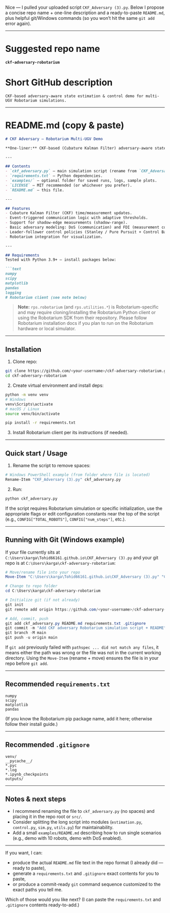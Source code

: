 Nice — I pulled your uploaded script `CKF_Adversary (3).py`. 
Below I propose a concise repo name + one-line description and a ready-to-paste `README.md`, plus helpful git/Windows commands (so you won’t hit the same `git add` error again).

---

# Suggested repo name

**`ckf-adversary-robotarium`**

# Short GitHub description

`CKF-based adversary-aware state estimation & control demo for multi-UGV Robotarium simulations.`

---

# README.md (copy & paste)

````markdown
# CKF Adversary — Robotarium Multi-UGV Demo

**One-liner:** CKF-based (Cubature Kalman Filter) adversary-aware state estimation and control demo for multi-UGV Robotarium simulations — includes event-triggered updates, shadow-edges, CBF collision avoidance, and simple DoS/FDI adversary models.

---

## Contents
- `ckf_adversary.py` — main simulation script (rename from `CKF_Adversary (3).py` to avoid spaces).
- `requirements.txt` — Python dependencies.
- `examples/` — optional folder for saved runs, logs, sample plots.
- `LICENSE` — MIT recommended (or whichever you prefer).
- `README.md` — this file.

---

## Features
- Cubature Kalman Filter (CKF) time/measurement updates.
- Event-triggered communication logic with adaptive thresholds.
- Support for shadow-edge measurements (shadow-range).
- Basic adversary modeling: DoS (communication) and FDI (measurement corruption).
- Leader-follower control policies (Stanley / Pure Pursuit + Control Barrier Functions).
- Robotarium integration for visualization.

---

## Requirements
Tested with Python 3.9+ — install packages below:

```text
numpy
scipy
matplotlib
pandas
logging
# Robotarium client (see note below)
````

> **Note:** `rps.robotarium` (and `rps.utilities.*`) is Robotarium-specific and may require cloning/installing the Robotarium Python client or using the Robotarium SDK from their repository. Please follow Robotarium installation docs if you plan to run on the Robotarium hardware or local simulator.

---

## Installation

1. Clone repo:

```bash
git clone https://github.com/<your-username>/ckf-adversary-robotarium.git
cd ckf-adversary-robotarium
```

2. Create virtual environment and install deps:

```bash
python -m venv venv
# Windows
venv\Scripts\activate
# macOS / Linux
source venv/bin/activate

pip install -r requirements.txt
```

3. Install Robotarium client per its instructions (if needed).

---

## Quick start / Usage

1. Rename the script to remove spaces:

```bash
# Windows PowerShell example (from folder where file is located)
Rename-Item "CKF_Adversary (3).py" ckf_adversary.py
```

2. Run:

```bash
python ckf_adversary.py
```

If the script requires Robotarium simulation or specific initialization, use the appropriate flags or edit configuration constants near the top of the script (e.g., `CONFIG["TOTAL_ROBOTS"]`, `CONFIG["num_steps"]`, etc.).

---

## Running with Git (Windows example)

If your file currently sits at `C:\Users\karga\Tohid66161.github.io\CKF_Adversary (3).py` and your git repo is at `C:\Users\karga\ckf-adversary-robotarium`:

```powershell
# Move/rename file into your repo
Move-Item "C:\Users\karga\Tohid66161.github.io\CKF_Adversary (3).py" "C:\Users\karga\ckf-adversary-robotarium\ckf_adversary.py"

# Change to repo folder
cd C:\Users\karga\ckf-adversary-robotarium

# Initialize git (if not already)
git init
git remote add origin https://github.com/<your-username>/ckf-adversary-robotarium.git

# Add, commit, push
git add ckf_adversary.py README.md requirements.txt .gitignore
git commit -m "Add CKF adversary Robotarium simulation script + README"
git branch -M main
git push -u origin main
```

If `git add` previously failed with `pathspec ... did not match any files`, it means either the path was wrong or the file was not in the current working directory. Using the `Move-Item` (rename + move) ensures the file is in your repo before `git add`.

---

## Recommended `requirements.txt`

```
numpy
scipy
matplotlib
pandas
```

(If you know the Robotarium pip package name, add it here; otherwise follow their install guide.)

---

## Recommended `.gitignore`

```
venv/
__pycache__/
*.pyc
*.log
*.ipynb_checkpoints
outputs/
```

---

## Notes & next steps

* I recommend renaming the file to `ckf_adversary.py` (no spaces) and placing it in the repo root or `src/`.
* Consider splitting the long script into modules (`estimation.py`, `control.py`, `sim.py`, `utils.py`) for maintainability.
* Add a small `examples/README.md` describing how to run single scenarios (e.g., demo with 10 robots, demo with DoS enabled).

---

If you want, I can:

* produce the actual `README.md` file text in the repo format (I already did — ready to paste),
* generate a `requirements.txt` and `.gitignore` exact contents for you to paste,
* or produce a commit-ready `git` command sequence customized to the exact paths you tell me.

Which of those would you like next? (I can paste the `requirements.txt` and `.gitignore` contents ready-to-add.)
